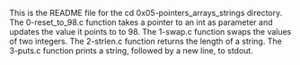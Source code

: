 This is the README file for the cd 0x05-pointers_arrays_strings directory.
The 0-reset_to_98.c function  takes a pointer to an int as parameter and updates the value it points to to 98.
The 1-swap.c function  swaps the values of two integers.
The 2-strlen.c function returns the length of a string.
The 3-puts.c function  prints a string, followed by a new line, to stdout.
